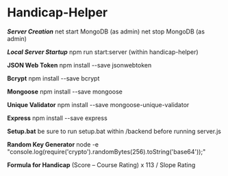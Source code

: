 # Handicap-Helper

***Server Creation***
net start MongoDB (as admin)
net stop MongoDB (as admin)

***Local Server Startup***
npm run start:server (within handicap-helper)

**JSON Web Token**
npm install --save jsonwebtoken

**Bcrypt**
npm install --save bcrypt

**Mongoose**
npm install --save mongoose

**Unique Validator**
npm install --save mongoose-unique-validator

**Express**
npm install --save express

**Setup.bat**
be sure to run setup.bat within /backend before running server.js

**Random Key Generator**
node -e "console.log(require('crypto').randomBytes(256).toString('base64'));"

**Formula for Handicap**
(Score – Course Rating) x 113 / Slope Rating
